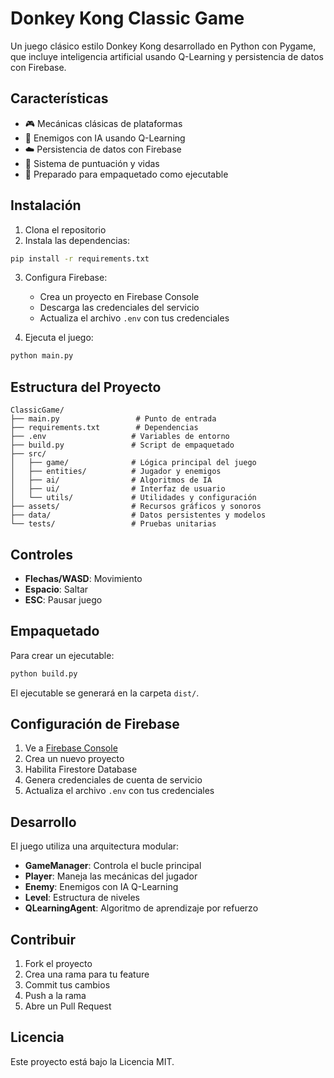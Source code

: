 # Donkey Kong Classic Game

Un juego clásico estilo Donkey Kong desarrollado en Python con Pygame, que incluye inteligencia artificial usando Q-Learning y persistencia de datos con Firebase.

## Características

- 🎮 Mecánicas clásicas de plataformas
- 🤖 Enemigos con IA usando Q-Learning
- ☁️ Persistencia de datos con Firebase
- 🎯 Sistema de puntuación y vidas
- 📱 Preparado para empaquetado como ejecutable

## Instalación

1. Clona el repositorio
2. Instala las dependencias:
```bash
pip install -r requirements.txt
```

3. Configura Firebase:
   - Crea un proyecto en Firebase Console
   - Descarga las credenciales del servicio
   - Actualiza el archivo `.env` con tus credenciales

4. Ejecuta el juego:
```bash
python main.py
```

## Estructura del Proyecto

```
ClassicGame/
├── main.py                 # Punto de entrada
├── requirements.txt        # Dependencias
├── .env                   # Variables de entorno
├── build.py               # Script de empaquetado
├── src/
│   ├── game/              # Lógica principal del juego
│   ├── entities/          # Jugador y enemigos
│   ├── ai/                # Algoritmos de IA
│   ├── ui/                # Interfaz de usuario
│   └── utils/             # Utilidades y configuración
├── assets/                # Recursos gráficos y sonoros
├── data/                  # Datos persistentes y modelos
└── tests/                 # Pruebas unitarias
```

## Controles

- **Flechas/WASD**: Movimiento
- **Espacio**: Saltar
- **ESC**: Pausar juego

## Empaquetado

Para crear un ejecutable:

```bash
python build.py
```

El ejecutable se generará en la carpeta `dist/`.

## Configuración de Firebase

1. Ve a [Firebase Console](https://console.firebase.google.com/)
2. Crea un nuevo proyecto
3. Habilita Firestore Database
4. Genera credenciales de cuenta de servicio
5. Actualiza el archivo `.env` con tus credenciales

## Desarrollo

El juego utiliza una arquitectura modular:

- **GameManager**: Controla el bucle principal
- **Player**: Maneja las mecánicas del jugador
- **Enemy**: Enemigos con IA Q-Learning
- **Level**: Estructura de niveles
- **QLearningAgent**: Algoritmo de aprendizaje por refuerzo

## Contribuir

1. Fork el proyecto
2. Crea una rama para tu feature
3. Commit tus cambios
4. Push a la rama
5. Abre un Pull Request

## Licencia

Este proyecto está bajo la Licencia MIT.